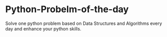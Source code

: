 # Python-Probelm-of-the-day
Solve one python problem based on Data Structures and Algorithms every day and enhance your python skills.
